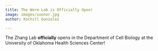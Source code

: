 ```yaml
---
title: The Worm Lab is Officially Open!
image: images/sooner.jpg
author: Xochitl Gonzalez

---
```


The Zhang Lab **officially** opens in the Department of Cell Biology at the University of Oklahoma Health Sciences Center!
